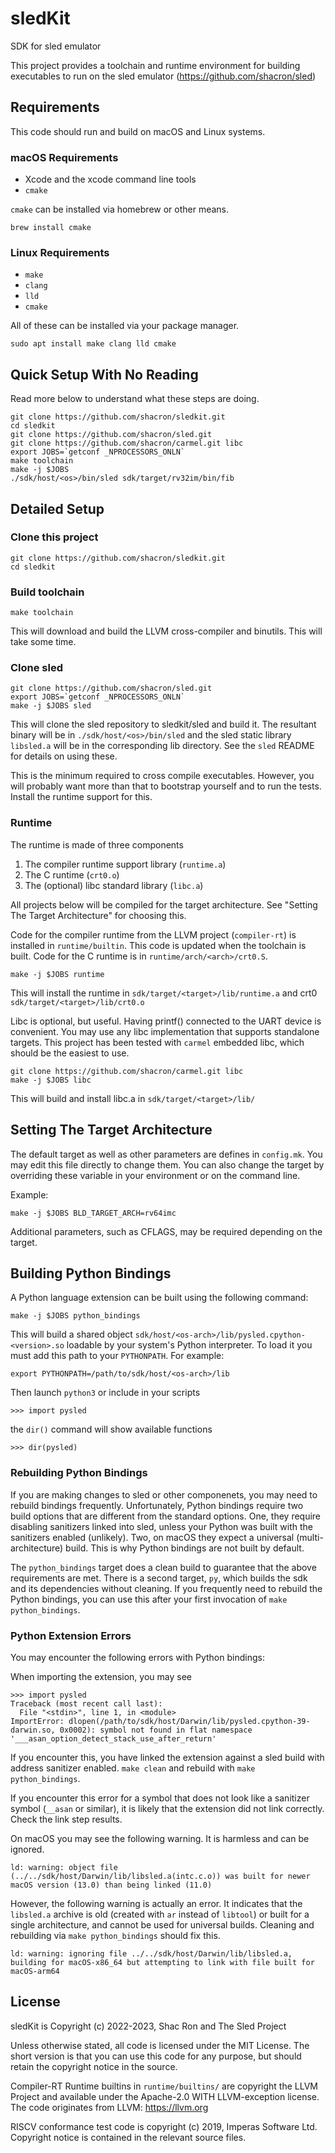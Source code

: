# sledKit
SDK for sled emulator

This project provides a toolchain and runtime environment for building executables to run on the sled emulator (https://github.com/shacron/sled)

## Requirements

This code should run and build on macOS and Linux systems.

### macOS Requirements

* Xcode and the xcode command line tools
* `cmake`

`cmake` can be installed via homebrew or other means.

    brew install cmake


### Linux Requirements

* `make`
* `clang`
* `lld`
* `cmake`

All of these can be installed via your package manager.

    sudo apt install make clang lld cmake


## Quick Setup With No Reading

Read more below to understand what these steps are doing.

    git clone https://github.com/shacron/sledkit.git
    cd sledkit
    git clone https://github.com/shacron/sled.git
    git clone https://github.com/shacron/carmel.git libc
    export JOBS=`getconf _NPROCESSORS_ONLN`
    make toolchain
    make -j $JOBS
    ./sdk/host/<os>/bin/sled sdk/target/rv32im/bin/fib


## Detailed Setup

### Clone this project

    git clone https://github.com/shacron/sledkit.git
    cd sledkit

### Build toolchain

    make toolchain

This will download and build the LLVM cross-compiler and binutils. This will take some time.

### Clone sled

    git clone https://github.com/shacron/sled.git
    export JOBS=`getconf _NPROCESSORS_ONLN`
    make -j $JOBS sled

This will clone the sled repository to sledkit/sled and build it. The resultant binary will be in `./sdk/host/<os>/bin/sled` and the sled static library `libsled.a` will be in the corresponding lib directory. See the `sled` README for details on using these.

This is the minimum required to cross compile executables. However, you will probably want more than that to bootstrap yourself and to run the tests. Install the runtime support for this.

### Runtime

The runtime is made of three components

1. The compiler runtime support library (`runtime.a`)
1. The C runtime (`crt0.o`)
1. The (optional) libc standard library (`libc.a`)

All projects below will be compiled for the target architecture. See "Setting The Target Architecture" for choosing this.

Code for the compiler runtime from the LLVM project (`compiler-rt`) is installed in `runtime/builtin`. This code is updated when the toolchain is built. Code for the C runtime is in `runtime/arch/<arch>/crt0.S`.

    make -j $JOBS runtime

This will install the runtime in `sdk/target/<target>/lib/runtime.a` and crt0 `sdk/target/<target>/lib/crt0.o`

Libc is optional, but useful. Having printf() connected to the UART device is convenient. You may use any libc implementation that supports standalone targets. This project has been tested with `carmel` embedded libc, which should be the easiest to use.

    git clone https://github.com/shacron/carmel.git libc
    make -j $JOBS libc

This will build and install libc.a in `sdk/target/<target>/lib/`

## Setting The Target Architecture

The default target as well as other parameters are defines in `config.mk`. You may edit this file directly to change them. You can also change the target by overriding these variable in your environment or on the command line.

Example:

    make -j $JOBS BLD_TARGET_ARCH=rv64imc

Additional parameters, such as CFLAGS, may be required depending on the target.

## Building Python Bindings

A Python language extension can be built using the following command:

    make -j $JOBS python_bindings

This will build a shared object `sdk/host/<os-arch>/lib/pysled.cpython-<version>.so` loadable by your system's Python interpreter. To load it you must add this path to your `PYTHONPATH`. For example:

    export PYTHONPATH=/path/to/sdk/host/<os-arch>/lib

Then launch `python3` or include in your scripts

    >>> import pysled

the `dir()` command will show available functions

    >>> dir(pysled)

### Rebuilding Python Bindings

If you are making changes to sled or other componenets, you may need to rebuild bindings frequently. Unfortunately, Python bindings require two build options that are different from the standard options. One, they require disabling sanitizers linked into sled, unless your Python was built with the sanitizers enabled (unlikely). Two, on macOS they expect a universal (multi-architecture) build. This is why Python bindings are not built by default.

The `python_bindings` target does a clean build to guarantee that the above requirements are met. There is a second target, `py`, which builds the sdk and its dependencies without cleaning. If you frequently need to rebuild the Python bindings, you can use this after your first invocation of `make python_bindings`.

### Python Extension Errors

You may encounter the following errors with Python bindings:

When importing the extension, you may see

    >>> import pysled
    Traceback (most recent call last):
      File "<stdin>", line 1, in <module>
    ImportError: dlopen(/path/to/sdk/host/Darwin/lib/pysled.cpython-39-darwin.so, 0x0002): symbol not found in flat namespace '___asan_option_detect_stack_use_after_return'

If you encounter this, you have linked the extension against a sled build with address sanitizer enabled. `make clean` and rebuild with `make python_bindings`.

If you encounter this error for a symbol that does not look like a sanitizer symbol (`__asan` or similar), it is likely that the extension did not link correctly. Check the link step results.

On macOS you may see the following warning. It is harmless and can be ignored.

    ld: warning: object file (../../sdk/host/Darwin/lib/libsled.a(intc.c.o)) was built for newer macOS version (13.0) than being linked (11.0)

However, the following warning is actually an error. It indicates that the `libsled.a` archive is old (created with `ar` instead of `libtool`) or built for a single architecture, and cannot be used for universal builds. Cleaning and rebuilding via `make python_bindings` should fix this.

    ld: warning: ignoring file ../../sdk/host/Darwin/lib/libsled.a, building for macOS-x86_64 but attempting to link with file built for macOS-arm64


## License

sledKit is Copyright (c) 2022-2023, Shac Ron and The Sled Project

Unless otherwise stated, all code is licensed under the MIT License. The short version is that you can use this code for any purpose, but should retain the copyright notice in the source.

Compiler-RT Runtime builtins in `runtime/builtins/` are copyright the LLVM Project and available under the Apache-2.0 WITH LLVM-exception license. The code originates from LLVM: https://llvm.org

RISCV conformance test code is copyright (c) 2019, Imperas Software Ltd. Copyright notice is contained in the relevant source files.

